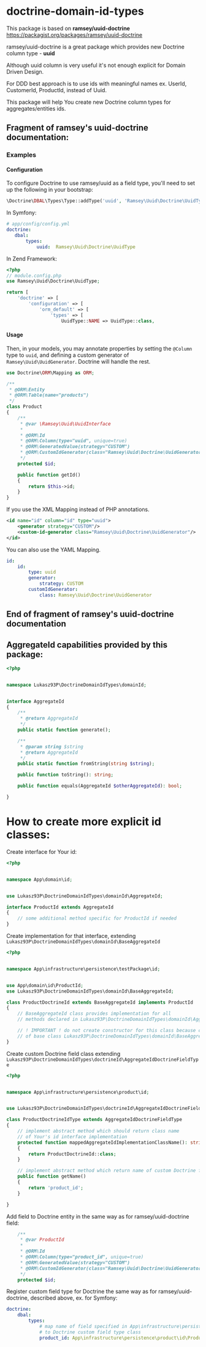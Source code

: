 # doctrine-domain-id-types

This package is based on **ramsey/uuid-doctrine** 
https://packagist.org/packages/ramsey/uuid-doctrine

ramsey/uuid-doctrine is a great package which provides new Doctrine column type - **uuid**

Although uuid column is very useful it's not enough explicit for Domain Driven Design.

For DDD best approach is to use ids with meaningful names ex. UserId, CustomerId, ProductId,
instead of Uuid.

This package will help You create new Doctrine column types for aggregates/entities ids.

## Fragment of ramsey's uuid-doctrine documentation:

### Examples

#### Configuration

To configure Doctrine to use ramsey/uuid as a field type, you'll need to set up
the following in your bootstrap:

``` php
\Doctrine\DBAL\Types\Type::addType('uuid', 'Ramsey\Uuid\Doctrine\UuidType');
```
In Symfony:
 ``` yaml
# app/config/config.yml
doctrine:
    dbal:
        types:
            uuid:  Ramsey\Uuid\Doctrine\UuidType
```
In Zend Framework:
```php
<?php 
// module.config.php
use Ramsey\Uuid\Doctrine\UuidType;

return [
    'doctrine' => [
        'configuration' => [
            'orm_default' => [
                'types' => [
                    UuidType::NAME => UuidType::class,
```

#### Usage

Then, in your models, you may annotate properties by setting the `@Column`
type to `uuid`, and defining a custom generator of `Ramsey\Uuid\UuidGenerator`.
Doctrine will handle the rest.

``` php
use Doctrine\ORM\Mapping as ORM;

/**
 * @ORM\Entity
 * @ORM\Table(name="products")
 */
class Product
{
    /**
     * @var \Ramsey\Uuid\UuidInterface
     *
     * @ORM\Id
     * @ORM\Column(type="uuid", unique=true)
     * @ORM\GeneratedValue(strategy="CUSTOM")
     * @ORM\CustomIdGenerator(class="Ramsey\Uuid\Doctrine\UuidGenerator")
     */
    protected $id;

    public function getId()
    {
        return $this->id;
    }
}
```

If you use the XML Mapping instead of PHP annotations.
``` XML
<id name="id" column="id" type="uuid">
    <generator strategy="CUSTOM"/>
    <custom-id-generator class="Ramsey\Uuid\Doctrine\UuidGenerator"/>
</id>
```

You can also use the YAML Mapping.
``` yaml
id:
    id:
        type: uuid
        generator:
            strategy: CUSTOM
        customIdGenerator:
            class: Ramsey\Uuid\Doctrine\UuidGenerator
```

## End of fragment of ramsey's uuid-doctrine documentation

## AggregateId capabilities provided by this package:

```php
<?php 


namespace Lukasz93P\DoctrineDomainIdTypes\domainId;


interface AggregateId
{
    /**
     * @return AggregateId
     */
    public static function generate();

    /**
     * @param string $string
     * @return AggregateId
     */
    public static function fromString(string $string);

    public function toString(): string;

    public function equals(AggregateId $otherAggregateId): bool;

}
```

# How to create more explicit id classes:

Create interface for Your id:
```php
<?php


namespace App\domain\id;


use Lukasz93P\DoctrineDomainIdTypes\domainId\AggregateId;

interface ProductId extends AggregateId
{
    // some additional method specific for ProductId if needed
}
```
Create implementation for that interface, extending `Lukasz93P\DoctrineDomainIdTypes\domainId\BaseAggregateId`

```php
<?php


namespace App\infrastructure\persistence\testPackage\id;


use App\domain\id\ProductId;
use Lukasz93P\DoctrineDomainIdTypes\domainId\BaseAggregateId;

class ProductDoctrineId extends BaseAggregateId implements ProductId
{
    // BaseAggregateId class provides implementation for all 
    // methods declared in Lukasz93P\DoctrineDomainIdTypes\domainId\AggregateId    

    // ! IMPORTANT ! do not create constructor for this class because constructor
    // of base class Lukasz93P\DoctrineDomainIdTypes\domainId\BaseAggregateId is private final
}
```

Create custom Doctrine field class extending `Lukasz93P\DoctrineDomainIdTypes\doctrineId\AggregateIdDoctrineFieldType`

```php
<?php


namespace App\infrastructure\persistence\product\id;


use Lukasz93P\DoctrineDomainIdTypes\doctrineId\AggregateIdDoctrineFieldType;

class ProductDoctrineIdType extends AggregateIdDoctrineFieldType
{
    // implement abstract method which should return class name 
    // of Your's id interface implementation
    protected function mappedAggregateIdImplementationClassName(): string
    {
        return ProductDoctrineId::class;
    }

    // implement abstract method which return name of custom Doctrine field
    public function getName()
    {
        return 'product_id';
    }

}
```

Add field to Doctrine entity in the same way as for ramsey/uuid-doctrine field:
```php
    /**
     * @var ProductId
     *
     * @ORM\Id
     * @ORM\Column(type="product_id", unique=true)
     * @ORM\GeneratedValue(strategy="CUSTOM")
     * @ORM\CustomIdGenerator(class="Ramsey\Uuid\Doctrine\UuidGenerator")
     */
    protected $id;
```

Register custom field type for Doctrine the same way as for ramsey/uuid-doctrine,
described above, ex. for Symfony:
``` yaml
doctrine:
    dbal:
        types:
            # map name of field specified in App\infrastructure\persistence\product\id\ProductDoctrineIdType::getName
            # to Doctrine custom field type class
            product_id: App\infrastructure\persistence\product\id\ProductDoctrineIdType
```

